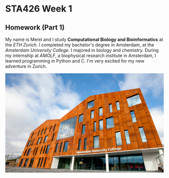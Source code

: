 # STA426 Week 1
## Homework (Part  1)

My name is Merel and I study **Computational Biology and Bioinformatics** at the _ETH Zurich_. I completed my bachelor's degree in Amsterdam, at the _Amsterdam University College_. I majored in biology and chemistry. During my internship at _AMOLF_, a biophysical research institute in Amsterdam, I learned programming in Python and C. I'm very excited for my new adventure in Zurich. 

![Amsterdam University College](https://github.com/mkuijs/STA426_WEEK1/blob/master/Amsterdam-University-College.jpg) 
